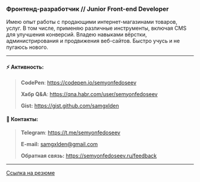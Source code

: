 ### Фронтенд-разработчик // Junior Front-end Developer
Имею опыт работы с продающими интернет-магазинами товаров, услуг. В том числе, применяю различные инструменты, включая CMS для улучшения конверсий. Владею навыками вёрстки, администрирования и продвижения веб-сайтов. Быстро учусь и не пугаюсь нового.

<!--
**samgxlden/samgxlden** is a ✨ _special_ ✨ repository because its `README.md` (this file) appears on your GitHub profile.

Here are some ideas to get you started:

- 🔭 I’m currently working on ...
- 🌱 I’m currently learning ...
- 👯 I’m looking to collaborate on ...
- 🤔 I’m looking for help with ...
- 💬 Ask me about ...
- 📫 How to reach me: ...
- 😄 Pronouns: ...
- ⚡ Fun fact: ...
-->

---

#### ⚡ Активность:
> **CodePen**: <https://codepen.io/semyonfedoseev>
>
> **Хабр Q&A**: <https://qna.habr.com/user/semyonfedoseev>
>
> **Gist:** <https://gist.github.com/samgxlden>
#### 💬 Контакты:
> **Telegram**: <https://t.me/semyonfedoseev>
>
> **E-mail:** <samgxlden@gmail.com>
>
> **Обратная связь:** <https://semyonfedoseev.ru/feedback>

---

[Ссылка на резюме](https://github.com/samgxlden/samgxlden/blob/859d0dc8313fcfa6f3bf362f34eaecb3c228d04c/Junior%20Front-end%20Developer.pdf "Фронтенд-разработчик // Junior Front-end Developer")
